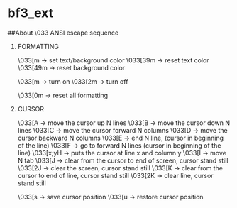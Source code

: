 # bf3_ext
##About \033 ANSI escape sequence

1. FORMATTING

    \033[<color>m   -> set text/background color
    \033[39m        -> reset text color
    \033[49m        -> reset background color

    \033[<format>m  -> turn on
    \033[2<format>m -> turn off

    \033[0m         -> reset all formatting

2. CURSOR

    \033[<N>A   -> move the cursor up N lines
    \033[<N>B   -> move the cursor down N lines
    \033[<N>C   -> move the cursor forward N columns
    \033[<N>D   -> move the cursor backward N columns
    \033[<N>E   -> end N line, (cursor in beginning of the line)
    \033[<N>F   -> go to forward N lines (cursor in beginning of the line)
    \033[x;yH   -> puts the cursor at line x and column y
    \033[<N>I   -> move N tab
    \033[J      -> clear from the cursor to end of screen, cursor stand still
    \033[2J     -> clear the screen, cursor stand still
    \033[K      -> clear from the cursor to end of line, cursor stand still
    \033[2K     -> clear line, cursor stand still

    \033[s      -> save cursor position
    \033[u      -> restore cursor position
